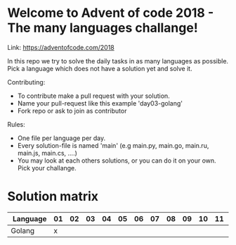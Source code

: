 # Welcome to Advent of code 2018 - The many languages challange!

Link: https://adventofcode.com/2018

In this repo we try to solve the daily tasks in as many languages as possible. Pick a language which does not have a solution yet and solve it.

Contributing:
* To contribute make a pull request with your solution.
* Name your pull-request like this example 'day03-golang'
* Fork repo or ask to join as contributor

Rules:
* One file per language per day.
* Every solution-file is named 'main' (e.g main.py, main.go, main.ru, main.js, main.cs, ....)
* You may look at each others solutions, or you can do it on your own. Pick your challange.

# Solution matrix

 | Language   | 01 | 02 | 03 | 04 | 05 | 06 | 07 | 08 | 09 | 10 | 11 | 12 | 13 | 14 | 15 | 16 | 17 | 18 | 19 | 20 | 21 | 22 | 23 | 24 | 25 |
 |------------|----|----|----|----|----|----|----|----|----|----|----|----|----|----|----|----|----|----|----|----|----|----|----|----|----|
 | Golang     | x  |    |    |    |    |    |    |    |    |    |    |    |    |    |    |    |    |    |    |    |    |    |    |    |    |
